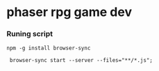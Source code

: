 # phaser rpg game dev

### Runing script
`npm -g install browser-sync` 

` browser-sync start --server --files="**/*.js";`
